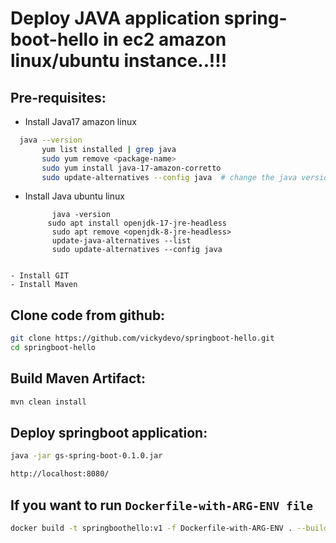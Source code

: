 # Deploy JAVA application spring-boot-hello in ec2 amazon linux/ubuntu instance..!!!

## Pre-requisites:


- Install Java17 amazon linux 
 ```bash
   java --version
        yum list installed | grep java
        sudo yum remove <package-name>
        sudo yum install java-17-amazon-corretto
        sudo update-alternatives --config java  # change the java version
```
- Install Java ubuntu linux
  ```
        java -version
       sudo apt install openjdk-17-jre-headless
        sudo apt remove <openjdk-8-jre-headless>
        update-java-alternatives --list
        sudo update-alternatives --config java
```

- Install GIT
- Install Maven
```

## Clone code from github:

```bash
git clone https://github.com/vickydevo/springboot-hello.git
cd springboot-hello

```

## Build Maven Artifact:

```bash
mvn clean install
```

## Deploy springboot application:

```bash
java -jar gs-spring-boot-0.1.0.jar

http://localhost:8080/
```

## If you want to run ```Dockerfile-with-ARG-ENV file```

```bash
docker build -t springboothello:v1 -f Dockerfile-with-ARG-ENV . --build-arg version=0.1.0
```
